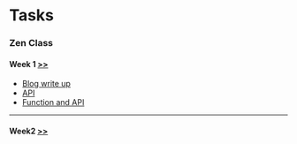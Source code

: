 # Tasks
### Zen Class

#### Week 1 [>>](Week1/README.md)
  - [Blog write up](Week1/blog_task/README.md)
  - [API](Week1/api_task/README.md)
  - [Function and API](Week1/function_API-task/README.md)
  ---
#### Week2 [>>](Week2/README.md)
